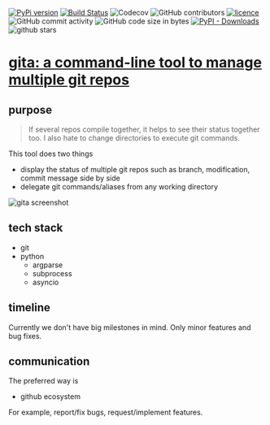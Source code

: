 [![PyPi version](https://img.shields.io/pypi/v/gita.svg?color=blue)](https://pypi.org/project/gita/)
[![Build Status](https://travis-ci.org/nosarthur/gita.svg?branch=master)](https://travis-ci.org/nosarthur/gita)
![Codecov](https://img.shields.io/codecov/c/github/nosarthur/gita.svg)
![GitHub contributors](https://img.shields.io/github/contributors/nosarthur/gita.svg)
[![licence](https://img.shields.io/pypi/l/gita.svg)](https://github.com/nosarthur/gita/blob/master/LICENSE)
![GitHub commit activity](https://img.shields.io/github/commit-activity/m/nosarthur/gita.svg)
![GitHub code size in bytes](https://img.shields.io/github/languages/code-size/nosarthur/gita.svg)
[![PyPI - Downloads](https://img.shields.io/pypi/dm/gita.svg)](https://pypistats.org/packages/gita)
![github stars](https://img.shields.io/github/stars/nosarthur/gita.svg)

# [gita: a command-line tool to manage multiple git repos](https://github.com/nosarthur/gita)

## purpose

> If several repos compile together, it helps to see their status together too. I also hate to change directories to execute git commands.

This tool does two things

- display the status of multiple git repos such as branch, modification, commit message side by side
- delegate git commands/aliases from any working directory

![gita screenshot](https://github.com/nosarthur/gita/raw/master/screenshot.png)

## tech stack

- git
- python
    - argparse
    - subprocess
    - asyncio

## timeline

Currently we don't have big milestones in mind.
Only minor features and bug fixes.

## communication

The preferred way is

- github ecosystem

For example, report/fix bugs, request/implement features.
